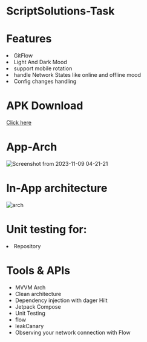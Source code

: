 # ScriptSolutions-Task
  # Features

<li> GitFlow</li>
<li> Light And Dark Mood</li>
<li> support mobile rotation </li>
<li> handle Network States like online and offline mood</li>
<li> Config changes handling </li></li>
</p>

# APK Download
  <a href="https://drive.google.com/file/d/1VbjpVg2VkHtft4SQSxVbPKD2QSeoxeoI/view?usp=sharing" rel="nofollow">Click here</a>
# App-Arch 

![Screenshot from 2023-11-09 04-21-21](https://github.com/ahmed-faroukk/ScriptSolutions-Task/assets/72602749/bcff7228-d525-4b8c-a734-41ad17005429)

# In-App architecture
![arch](https://github.com/ahmed-faroukk/AlalmiyaAlhura-Task/assets/72602749/a4a02bb5-58ca-4ac6-a9c6-153182644af5)

# Unit testing for:
<li> Repository </li>

# Tools & APIs
<ul>
  <li>MVVM Arch</li>
  <li>Clean architecture</li>
  <li>Dependency injection with dager Hilt</li>
  <li>Jetpack Compose </li>
  <li>Unit Testing</li>
  <li>flow</li>
  <li>leakCanary</li>
  <li>Observing your network connection with Flow</li>
</ul>
